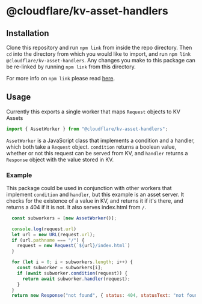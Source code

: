 # @cloudflare/kv-asset-handlers

## Installation

Clone this repository and run `npm link` from inside the repo directory. Then `cd` into the directory from which you would like to import, and run `npm link @cloudflare/kv-asset-handlers`. Any changes you make to this package can be re-linked by running `npm link` from this directory. 

For more info on `npm link` please read [here](https://docs.npmjs.com/cli/link).

## Usage

Currently this exports a single worker that maps `Request` objects to KV Assets

```js
import { AssetWorker } from "@cloudflare/kv-asset-handlers";
```

`AssetWorker` is a JavaScript class that implements a condition and a handler, which both take a `Request` object. `condition` returns a boolean value, whether or not this request can be served from KV, and `handler` returns a `Response` object with the value stored in KV.

### Example

This package could be used in conjunction with other workers that implement `condition` and `handler`, but this example is an asset server. It checks for the existence of a value in KV, and returns it if it's there, and returns a 404 if it is not. It also serves index.html from `/`.

```js
  const subworkers = [new AssetWorker()];

  console.log(request.url)
  let url = new URL(request.url);
  if (url.pathname === "/") {
    request = new Request(`${url}/index.html`)
  }

  for (let i = 0; i < subworkers.length; i++) {
    const subworker = subworkers[i];
    if (await subworker.condition(request)) {
      return await subworker.handler(request);
    }
  }
  return new Response("not found", { status: 404, statusText: "not found" });
```
